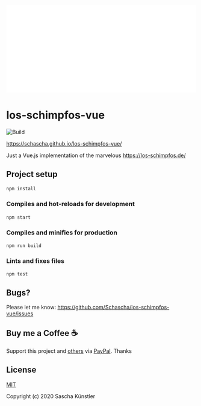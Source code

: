![Logo](src/assets/logo.svg/?raw=true)

# los-schimpfos-vue

![Build](https://github.com/Schascha/los-schimpfos-vue/workflows/Build/badge.svg)

https://schascha.github.io/los-schimpfos-vue/

Just a Vue.js implementation of the marvelous https://los-schimpfos.de/

## Project setup
```
npm install
```

### Compiles and hot-reloads for development
```
npm start
```

### Compiles and minifies for production
```
npm run build
```

### Lints and fixes files
```
npm test
```

## Bugs?

Please let me know: https://github.com/Schascha/los-schimpfos-vue/issues

## Buy me a Coffee :coffee:

Support this project and [others](https://github.com/Schascha?tab=repositories) via [PayPal](https://www.paypal.me/LosZahlos). Thanks

## License

[MIT](./LICENSE)

Copyright (c) 2020 Sascha Künstler
